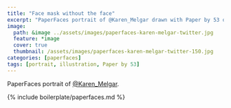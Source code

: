 ```yaml
---
title: "Face mask without the face"
excerpt: "PaperFaces portrait of @Karen_Melgar drawn with Paper by 53 on an iPad."
image: 
  path: &image ../assets/images/paperfaces-karen-melgar-twitter.jpg 
  feature: *image
  cover: true
  thumbnail: /assets/images/paperfaces-karen-melgar-twitter-150.jpg
categories: [paperfaces]
tags: [portrait, illustration, Paper by 53]
---
```


PaperFaces portrait of [@Karen_Melgar](https://twitter.com/Karen_Melgar).

{% include boilerplate/paperfaces.md %}
